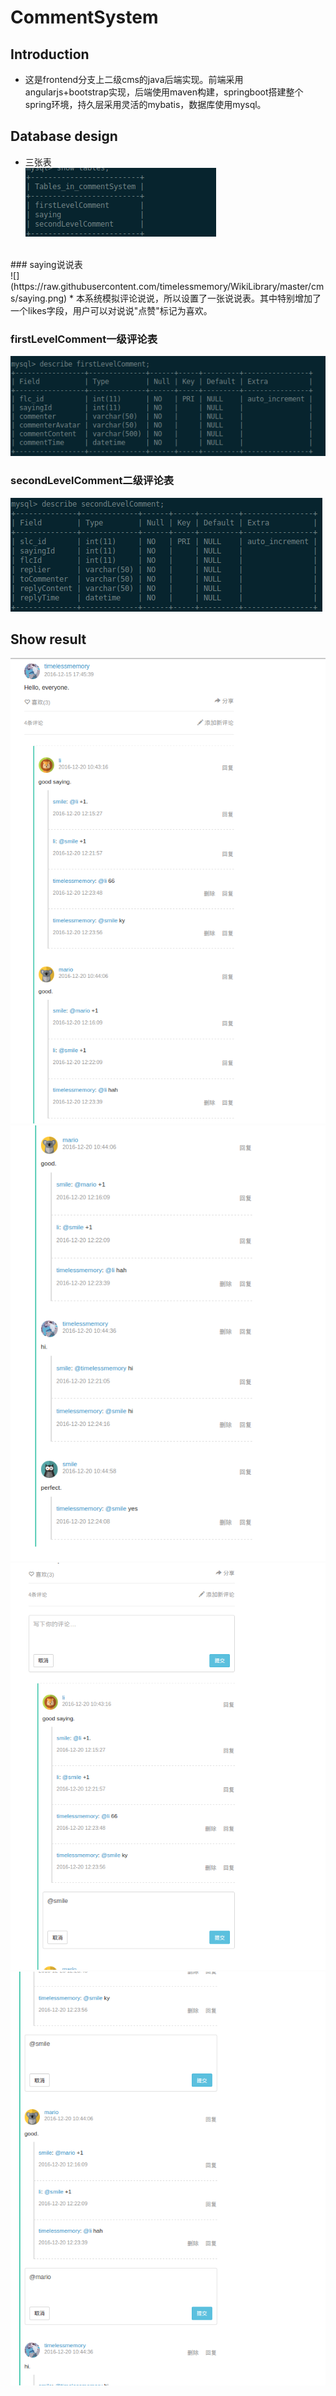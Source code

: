 # CommentSystem

## Introduction
* 这是frontend分支上二级cms的java后端实现。前端采用angularjs+bootstrap实现，后端使用maven构建，springboot搭建整个spring环境，持久层采用灵活的mybatis，数据库使用mysql。

## Database design
* 三张表<br/>
![](https://raw.githubusercontent.com/timelessmemory/WikiLibrary/master/cms/tables.png)
<br/>
### saying说说表<br/>
![](https://raw.githubusercontent.com/timelessmemory/WikiLibrary/master/cms/saying.png)
* 本系统模拟评论说说，所以设置了一张说说表。其中特别增加了一个likes字段，用户可以对说说"点赞"标记为喜欢。

### firstLevelComment一级评论表<br/>
![](https://raw.githubusercontent.com/timelessmemory/WikiLibrary/master/cms/flc.png)
<br/>

### secondLevelComment二级评论表<br/>
![](https://raw.githubusercontent.com/timelessmemory/WikiLibrary/master/cms/slc.png)

## Show result
![](https://raw.githubusercontent.com/timelessmemory/WikiLibrary/master/cms/1.png)
![](https://raw.githubusercontent.com/timelessmemory/WikiLibrary/master/cms/2.png)
![](https://raw.githubusercontent.com/timelessmemory/WikiLibrary/master/cms/3.png)
![](https://raw.githubusercontent.com/timelessmemory/WikiLibrary/master/cms/4.png)
